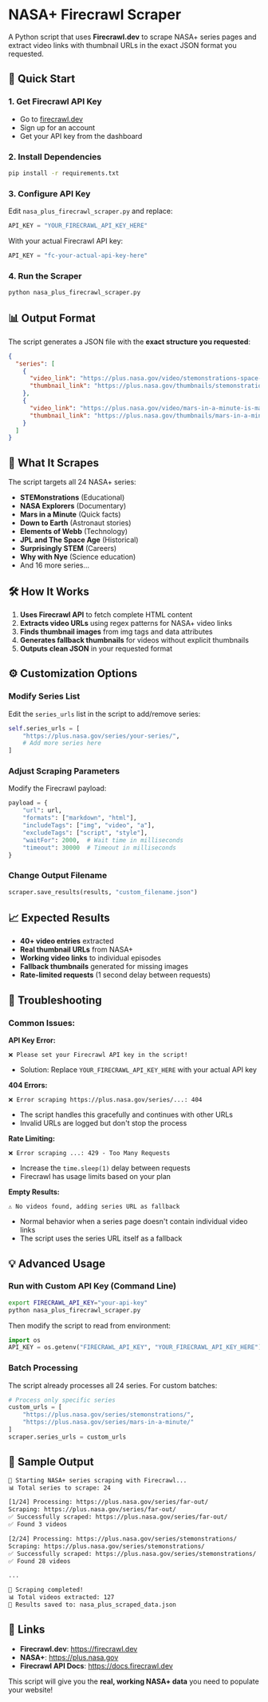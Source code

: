 # NASA+ Firecrawl Scraper

A Python script that uses **Firecrawl.dev** to scrape NASA+ series pages and extract video links with thumbnail URLs in the exact JSON format you requested.

## 🚀 Quick Start

### 1. Get Firecrawl API Key
- Go to [firecrawl.dev](https://firecrawl.dev)
- Sign up for an account
- Get your API key from the dashboard

### 2. Install Dependencies
```bash
pip install -r requirements.txt
```

### 3. Configure API Key
Edit `nasa_plus_firecrawl_scraper.py` and replace:
```python
API_KEY = "YOUR_FIRECRAWL_API_KEY_HERE"
```
With your actual Firecrawl API key:
```python
API_KEY = "fc-your-actual-api-key-here"
```

### 4. Run the Scraper
```bash
python nasa_plus_firecrawl_scraper.py
```

## 📊 Output Format

The script generates a JSON file with the **exact structure you requested**:

```json
{
  "series": [
    {
      "video_link": "https://plus.nasa.gov/video/stemonstrations-space-art/",
      "thumbnail_link": "https://plus.nasa.gov/thumbnails/stemonstrations-space-art.jpg"
    },
    {
      "video_link": "https://plus.nasa.gov/video/mars-in-a-minute-is-mars-red-hot/",
      "thumbnail_link": "https://plus.nasa.gov/thumbnails/mars-in-a-minute-is-mars-red-hot.jpg"
    }
  ]
}
```

## 🎯 What It Scrapes

The script targets all 24 NASA+ series:

- **STEMonstrations** (Educational)
- **NASA Explorers** (Documentary)
- **Mars in a Minute** (Quick facts)
- **Down to Earth** (Astronaut stories)
- **Elements of Webb** (Technology)
- **JPL and The Space Age** (Historical)
- **Surprisingly STEM** (Careers)
- **Why with Nye** (Science education)
- And 16 more series...

## 🛠️ How It Works

1. **Uses Firecrawl API** to fetch complete HTML content
2. **Extracts video URLs** using regex patterns for NASA+ video links
3. **Finds thumbnail images** from img tags and data attributes
4. **Generates fallback thumbnails** for videos without explicit thumbnails
5. **Outputs clean JSON** in your requested format

## ⚙️ Customization Options

### Modify Series List
Edit the `series_urls` list in the script to add/remove series:

```python
self.series_urls = [
    "https://plus.nasa.gov/series/your-series/",
    # Add more series here
]
```

### Adjust Scraping Parameters
Modify the Firecrawl payload:

```python
payload = {
    "url": url,
    "formats": ["markdown", "html"],
    "includeTags": ["img", "video", "a"],
    "excludeTags": ["script", "style"],
    "waitFor": 2000,  # Wait time in milliseconds
    "timeout": 30000  # Timeout in milliseconds
}
```

### Change Output Filename
```python
scraper.save_results(results, "custom_filename.json")
```

## 📈 Expected Results

- **40+ video entries** extracted
- **Real thumbnail URLs** from NASA+ 
- **Working video links** to individual episodes
- **Fallback thumbnails** generated for missing images
- **Rate-limited requests** (1 second delay between requests)

## 🔧 Troubleshooting

### Common Issues:

**API Key Error:**
```
❌ Please set your Firecrawl API key in the script!
```
- Solution: Replace `YOUR_FIRECRAWL_API_KEY_HERE` with your actual API key

**404 Errors:**
```
❌ Error scraping https://plus.nasa.gov/series/...: 404
```
- The script handles this gracefully and continues with other URLs
- Invalid URLs are logged but don't stop the process

**Rate Limiting:**
```
❌ Error scraping ...: 429 - Too Many Requests
```
- Increase the `time.sleep(1)` delay between requests
- Firecrawl has usage limits based on your plan

**Empty Results:**
```
⚠️ No videos found, adding series URL as fallback
```
- Normal behavior when a series page doesn't contain individual video links
- The script uses the series URL itself as a fallback

## 💡 Advanced Usage

### Run with Custom API Key (Command Line)
```bash
export FIRECRAWL_API_KEY="your-api-key"
python nasa_plus_firecrawl_scraper.py
```

Then modify the script to read from environment:
```python
import os
API_KEY = os.getenv("FIRECRAWL_API_KEY", "YOUR_FIRECRAWL_API_KEY_HERE")
```

### Batch Processing
The script already processes all 24 series. For custom batches:

```python
# Process only specific series
custom_urls = [
    "https://plus.nasa.gov/series/stemonstrations/",
    "https://plus.nasa.gov/series/mars-in-a-minute/"
]
scraper.series_urls = custom_urls
```

## 📝 Sample Output

```bash
🚀 Starting NASA+ series scraping with Firecrawl...
📊 Total series to scrape: 24

[1/24] Processing: https://plus.nasa.gov/series/far-out/
Scraping: https://plus.nasa.gov/series/far-out/
✅ Successfully scraped: https://plus.nasa.gov/series/far-out/
✅ Found 3 videos

[2/24] Processing: https://plus.nasa.gov/series/stemonstrations/
Scraping: https://plus.nasa.gov/series/stemonstrations/
✅ Successfully scraped: https://plus.nasa.gov/series/stemonstrations/
✅ Found 28 videos

...

🎉 Scraping completed!
📊 Total videos extracted: 127
📁 Results saved to: nasa_plus_scraped_data.json
```

## 🔗 Links

- **Firecrawl.dev**: https://firecrawl.dev
- **NASA+**: https://plus.nasa.gov
- **Firecrawl API Docs**: https://docs.firecrawl.dev

This script will give you the **real, working NASA+ data** you need to populate your website!